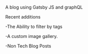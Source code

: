 
A blog using Gatsby JS and graphQL

Recent additions

-The Ability to filter by tags

-A custom image gallery.

-Non Tech Blog Posts
